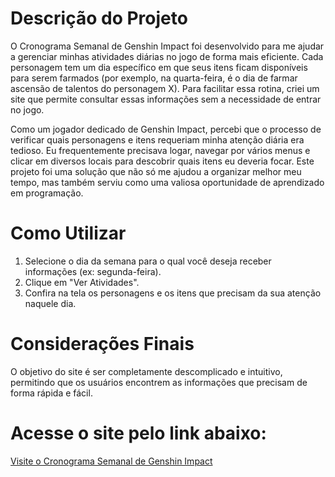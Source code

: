 # Descrição do Projeto
O Cronograma Semanal de Genshin Impact foi desenvolvido para me ajudar a gerenciar minhas atividades diárias no jogo de forma mais eficiente. Cada personagem tem um dia específico em que seus itens ficam disponíveis para serem farmados (por exemplo, na quarta-feira, é o dia de farmar ascensão de talentos do personagem X). Para facilitar essa rotina, criei um site que permite consultar essas informações sem a necessidade de entrar no jogo.

Como um jogador dedicado de Genshin Impact, percebi que o processo de verificar quais personagens e itens requeriam minha atenção diária era tedioso. Eu frequentemente precisava logar, navegar por vários menus e clicar em diversos locais para descobrir quais itens eu deveria focar. Este projeto foi uma solução que não só me ajudou a organizar melhor meu tempo, mas também serviu como uma valiosa oportunidade de aprendizado em programação.

# Como Utilizar
1. Selecione o dia da semana para o qual você deseja receber informações (ex: segunda-feira).
2. Clique em "Ver Atividades".
3. Confira na tela os personagens e os itens que precisam da sua atenção naquele dia.

# Considerações Finais
O objetivo do site é ser completamente descomplicado e intuitivo, permitindo que os usuários encontrem as informações que precisam de forma rápida e fácil.

# Acesse o site pelo link abaixo: 
[Visite o Cronograma Semanal de Genshin Impact](https://stephaniebetti.github.io/ProjetoEstudo_CronogramaGenshin/)
